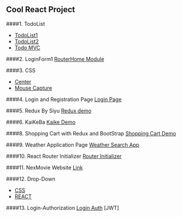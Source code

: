 ## Cool React Project

####1. TodoList 
* [TodoList1](https://github.com/540792740/2020InterviewPerpare/tree/master/src/React/todo-list-jun26) 
* [TodoList2](https://github.com/540792740/2020InterviewPerpare/tree/master/src/React/todo-list-practive)
* [Todo MVC](https://github.com/540792740/2020InterviewPerpare/tree/master/src/React/kaiketodolist)   

####2. LoginForm1
[RouterHome Module](https://github.com/540792740/2020InterviewPerpare/tree/master/src/React/react-demo01/src)

####3. CSS
* [Center](https://github.com/540792740/React-Project/blob/master/src/CSSHTML/%E5%B1%85%E4%B8%AD.html)
* [Mouse Capture](https://github.com/540792740/2020InterviewPerpare/tree/master/src/React/content-project/src/html)

####4. Login and Registration Page
[Login Page](https://github.com/540792740/2020InterviewPerpare/tree/master/src/React/my-app)

####5. Redux By Siyu
[Redux demo](https://github.com/540792740/2020InterviewPerpare/tree/master/src/React/jun29-siyu)

####6. KaiKeBa 
[Kaike Demo]()

####8. Shopping Cart with Redux and BootStrap
[Shopping Cart Demo](https://github.com/540792740/2020InterviewPerpare/tree/master/src/React/kaikeredux/src)

####9. Weather Application Page
[Weather Search App](https://github.com/540792740/2020InterviewPerpare/tree/master/src/React/weather-react/src)

####10. React Router Initializer
[Router Initializer](https://github.com/540792740/2020InterviewPerpare/tree/master/src/React/content-project/src)

####11. NexMovie Website
[Link](https://github.com/540792740/NexMovie)

####12. Drop-Down
* [CSS](https://github.com/540792740/React-Project/blob/master/src/React/content-project/src/html/dropDown.html)
* [REACT](https://github.com/540792740/React-Project/blob/master/src/React/content-project/src/Component/DropDown.js)

####13. Login-Authorization
[Login Auth](https://github.com/540792740/React-Project/tree/master/src/React/content-project/src/loginAuth)
[JWT]

